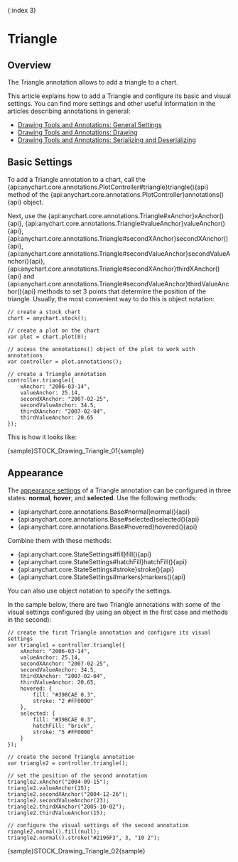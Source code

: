 {:index 3}
# Triangle

## Overview

The Triangle annotation allows to add a triangle to a chart.

This article explains how to add a Triangle and configure its basic and visual settings. You can find more settings and other useful information in the articles describing annotations in general:

* [Drawing Tools and Annotations: General Settings](General_Settings)
* [Drawing Tools and Annotations: Drawing](Drawing)
* [Drawing Tools and Annotations: Serializing and Deserializing](Serializing_Deserializing)

## Basic Settings

To add a Triangle annotation to a chart, call the {api:anychart.core.annotations.PlotController#triangle}triangle(){api} method of the {api:anychart.core.annotations.PlotController}annotations(){api} object.

Next, use the {api:anychart.core.annotations.Triangle#xAnchor}xAnchor(){api}, {api:anychart.core.annotations.Triangle#valueAnchor}valueAnchor(){api}, {api:anychart.core.annotations.Triangle#secondXAnchor}secondXAnchor(){api}, {api:anychart.core.annotations.Triangle#secondValueAnchor}secondValueAnchor(){api}, {api:anychart.core.annotations.Triangle#secondXAnchor}thirdXAnchor(){api} and {api:anychart.core.annotations.Triangle#secondValueAnchor}thirdValueAnchor(){api} methods to set 3 points that determine the position of the triangle. Usually, the most convenient way to do this is object notation:

```
// create a stock chart
chart = anychart.stock();

// create a plot on the chart
var plot = chart.plot(0);

// access the annotations() object of the plot to work with annotations
var controller = plot.annotations();

// create a Triangle annotation
controller.triangle({
    xAnchor: "2006-03-14",
    valueAnchor: 25.14,
    secondXAnchor: "2007-02-25",
    secondValueAnchor: 34.5,
    thirdXAnchor: "2007-02-04",
    thirdValueAnchor: 20.65
});
```

This is how it looks like:

{sample}STOCK\_Drawing\_Triangle\_01{sample}

## Appearance

The [appearance settings](../../../Appearance_Settings) of a Triangle annotation can be configured in three states: **normal**, **hover**, and **selected**. Use the following methods:

* {api:anychart.core.annotations.Base#normal}normal(){api} 
* {api:anychart.core.annotations.Base#selected}selected(){api} 
* {api:anychart.core.annotations.Base#hovered}hovered(){api}

Combine them with these methods:

* {api:anychart.core.StateSettings#fill}fill(){api}
* {api:anychart.core.StateSettings#hatchFill}hatchFill(){api}
* {api:anychart.core.StateSettings#stroke}stroke(){api}
* {api:anychart.core.StateSettings#markers}markers(){api}

You can also use object notation to specify the settings.

In the sample below, there are two Triangle annotations with some of the visual settings configured (by using an object in the first case and methods in the second):

```
// create the first Triangle annotation and configure its visual settings
var triangle1 = controller.triangle({
    xAnchor: "2006-03-14",
    valueAnchor: 25.14,
    secondXAnchor: "2007-02-25",
    secondValueAnchor: 34.5,
    thirdXAnchor: "2007-02-04",
    thirdValueAnchor: 20.65,
    hovered: {
        fill: "#398CAE 0.3",
        stroke: "2 #FF0000"
    },
    selected: {
        fill: "#398CAE 0.3",
        hatchFill: "brick",
        stroke: "5 #FF0000"
    }
});

// create the second Triangle annotation
var triangle2 = controller.triangle();

// set the position of the second annotation
triangle2.xAnchor("2004-09-15");
triangle2.valueAnchor(15);
triangle2.secondXAnchor("2004-12-26");
triangle2.secondValueAnchor(23);
triangle2.thirdXAnchor("2005-10-02");
triangle2.thirdValueAnchor(15);

// configure the visual settings of the second annotation
riangle2.normal().fill(null);
triangle2.normal().stroke("#2196F3", 3, "10 2");
```

{sample}STOCK\_Drawing\_Triangle\_02{sample}